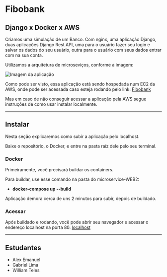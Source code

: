 # Fibobank
## Django x Docker x AWS
Criamos uma simulação de um Banco. Com nginx, uma aplicação Django, duas aplicações Django Rest API, uma para o usuário fazer seu login e salvar os dados do seu usuário, outra para o usuário com seus dados entrar com na sua conta.

Utilizamos a arquitetura de microseviços, conforme a imagem:

![Imagem da aplicação](https://i.imgur.com/4IxyYV0.png)

Como pode ser visto, essa aplicação está sendo hospedada num EC2 da AWS, onde pode ser acessada caso esteja rodando pelo link: [Fibobank](https://www.google.com "Fibobank")

Mas em caso de não conseguir acessar a aplicação pela AWS segue instruções de como usar instalar localmente.
***
## Instalar
Nesta seção explicaremos como subir a aplicação pelo localhost.

Baixe o repositório, o Docker, e entre na pasta raíz dele pelo seu terminal.

### Docker
Primeiramente, você precisará buildar os containers.

Para buildar, use esse comando na pasta do microservice-WEB2:

- **docker-compose up --build**

Aplicação demora cerca de uns 2 minutos para subir, depois de buildado.

### Acessar

Após buildado e rodando, você pode abrir seu navegador e acessar o endereço localhost na porta 80.
[localhost](http://ec2-3-238-121-62.compute-1.amazonaws.com "Fibobank localhost")

***
## Estudantes
- Alex Emanuel
- Gabriel Lima
- William Teles
